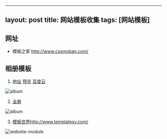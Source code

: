 
---
layout: post
title: 网站模板收集
tags: [网站模板]
---

## 网址

* 模板之家 <http://www.cssmoban.com/>

## 相册模板

1. [地址](http://www.cssmoban.com/cssthemes/7631.shtml) [预览](http://demo.cssmoban.com/cssthemes5/tope_18_multi/index.html) [百度云](https://pan.baidu.com/s/1I-kNfBcM_T5FfVZF5ZZasQ)

![album](/img/album2.png)

2. [全屏](http://demo.cssmoban.com/cssthemes4/hxc_17_multiverse/index.html)

![album](/img/album.png)

3. [模板世界](http://www.templatesy.com/)<http://www.templatesy.com/>

![website-module](/img/website_model.png)